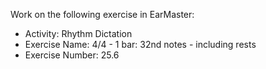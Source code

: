 Work on the following exercise in EarMaster:
- Activity: Rhythm Dictation
- Exercise Name: 4/4 - 1 bar: 32nd notes - including rests
- Exercise Number: 25.6
